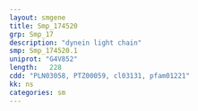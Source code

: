 ```yaml
---
layout: smgene
title: Smp_174520
grp: Smp_17
description: "dynein light chain"
smp: Smp_174520.1
uniprot: "G4V852"
length:   228
cdd: "PLN03058, PTZ00059, cl03131, pfam01221"
kk: ns
categories: sm
---
```

